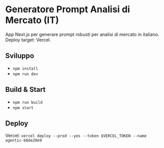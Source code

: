 # Generatore Prompt Analisi di Mercato (IT)

App Next.js per generare prompt robusti per analisi di mercato in italiano. Deploy target: Vercel.

## Sviluppo

- `npm install`
- `npm run dev`

## Build & Start

- `npm run build`
- `npm start`

## Deploy

Vercel: `vercel deploy --prod --yes --token $VERCEL_TOKEN --name agentic-b8de20e9`
